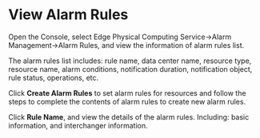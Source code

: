 # View Alarm Rules

Open the Console, select Edge Physical Computing Service->Alarm Management->Alarm Rules, and view the information of alarm rules list.</br>

The alarm rules list includes: rule name, data center name, resource type, resource name, alarm conditions, notification duration, notification object, rule status, operations, etc.</br>

Click **Create Alarm Rules** to set alarm rules for resources and follow the steps to complete the contents of alarm rules to create new alarm rules.</br>

Click **Rule Name**, and view the details of the alarm rules. Including: basic information, and interchanger information.
